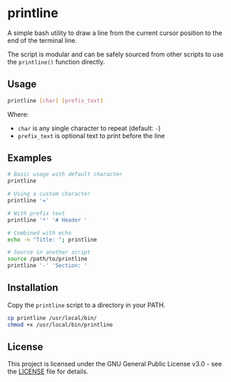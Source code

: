 # printline

A simple bash utility to draw a line from the current cursor position to the end of the terminal line.

The script is modular and can be safely sourced from other scripts to use the `printline()` function directly.

## Usage

```bash
printline [char] [prefix_text]
```

Where:
- `char` is any single character to repeat (default: `-`)
- `prefix_text` is optional text to print before the line

## Examples

```bash
# Basic usage with default character
printline

# Using a custom character
printline '='

# With prefix text
printline '*' '# Header '

# Combined with echo
echo -n "Title: "; printline

# Source in another script
source /path/to/printline
printline '-' 'Section: '
```

## Installation

Copy the `printline` script to a directory in your PATH.

```bash
cp printline /usr/local/bin/
chmod +x /usr/local/bin/printline
```

## License

This project is licensed under the GNU General Public License v3.0 - see the [LICENSE](LICENSE) file for details.